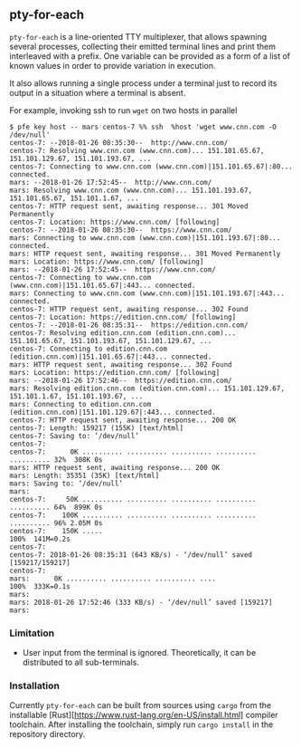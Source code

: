 pty-for-each
------------

`pty-for-each` is a line-oriented TTY multiplexer, that allows spawning several
processes, collecting their emitted terminal lines and print them interleaved
with a prefix. One variable can be provided as a form of a list of known values
in order to provide variation in execution.

It also allows running a single process under a terminal just to record its
output in a situation where a terminal is absent.

For example, invoking ssh to run `wget` on two hosts in parallel

```
$ pfe key host -- mars centos-7 %% ssh  %host 'wget www.cnn.com -O /dev/null'
centos-7: --2018-01-26 08:35:30--  http://www.cnn.com/
centos-7: Resolving www.cnn.com (www.cnn.com)... 151.101.65.67, 151.101.129.67, 151.101.193.67, ...
centos-7: Connecting to www.cnn.com (www.cnn.com)|151.101.65.67|:80... connected.
mars: --2018-01-26 17:52:45--  http://www.cnn.com/
mars: Resolving www.cnn.com (www.cnn.com)... 151.101.193.67, 151.101.65.67, 151.101.1.67, ...
centos-7: HTTP request sent, awaiting response... 301 Moved Permanently
centos-7: Location: https://www.cnn.com/ [following]
centos-7: --2018-01-26 08:35:30--  https://www.cnn.com/
mars: Connecting to www.cnn.com (www.cnn.com)|151.101.193.67|:80... connected.
mars: HTTP request sent, awaiting response... 301 Moved Permanently
mars: Location: https://www.cnn.com/ [following]
mars: --2018-01-26 17:52:45--  https://www.cnn.com/
centos-7: Connecting to www.cnn.com (www.cnn.com)|151.101.65.67|:443... connected.
mars: Connecting to www.cnn.com (www.cnn.com)|151.101.193.67|:443... connected.
centos-7: HTTP request sent, awaiting response... 302 Found
centos-7: Location: https://edition.cnn.com/ [following]
centos-7: --2018-01-26 08:35:31--  https://edition.cnn.com/
centos-7: Resolving edition.cnn.com (edition.cnn.com)... 151.101.65.67, 151.101.193.67, 151.101.129.67, ...
centos-7: Connecting to edition.cnn.com (edition.cnn.com)|151.101.65.67|:443... connected.
mars: HTTP request sent, awaiting response... 302 Found
mars: Location: https://edition.cnn.com/ [following]
mars: --2018-01-26 17:52:46--  https://edition.cnn.com/
mars: Resolving edition.cnn.com (edition.cnn.com)... 151.101.129.67, 151.101.1.67, 151.101.193.67, ...
mars: Connecting to edition.cnn.com (edition.cnn.com)|151.101.129.67|:443... connected.
centos-7: HTTP request sent, awaiting response... 200 OK
centos-7: Length: 159217 (155K) [text/html]
centos-7: Saving to: ‘/dev/null’
centos-7:
centos-7:      0K .......... .......... .......... .......... .......... 32%  308K 0s
mars: HTTP request sent, awaiting response... 200 OK
mars: Length: 35351 (35K) [text/html]
mars: Saving to: ‘/dev/null’
mars:
centos-7:     50K .......... .......... .......... .......... .......... 64%  899K 0s
centos-7:    100K .......... .......... .......... .......... .......... 96% 2.05M 0s
centos-7:    150K .....                                                 100%  141M=0.2s
centos-7:
centos-7: 2018-01-26 08:35:31 (643 KB/s) - ‘/dev/null’ saved [159217/159217]
centos-7:
mars:      0K .......... .......... .......... ....                 100%  333K=0.1s
mars:
mars: 2018-01-26 17:52:46 (333 KB/s) - ‘/dev/null’ saved [159217]
mars:
```

### Limitation

* User input from the terminal is ignored. Theoretically, it can be distributed to
all sub-terminals.

### Installation

Currently `pty-for-each` can be built from sources using `cargo` from the installable
[Rust][https://www.rust-lang.org/en-US/install.html] compiler toolchain. After installing
the toolchain, simply run `cargo install` in the repository directory.
